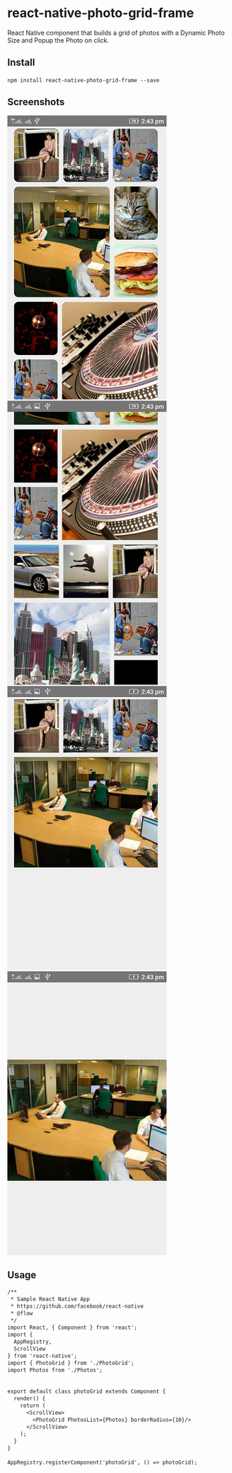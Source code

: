 # react-native-photo-grid-frame
React Native component that builds a grid of photos with a Dynamic Photo Size and Popup the Photo on click.

## Install

`npm install react-native-photo-grid-frame --save`

## Screenshots
![alt text](https://raw.githubusercontent.com/sivarajng/resources/master/react-native-photo-grid-frame/images/screenshot1.png)
![alt text](https://raw.githubusercontent.com/sivarajng/resources/master/react-native-photo-grid-frame/images/screenshot2.png)
![alt text](https://raw.githubusercontent.com/sivarajng/resources/master/react-native-photo-grid-frame/images/screenshot3.png)
![alt text](https://raw.githubusercontent.com/sivarajng/resources/master/react-native-photo-grid-frame/images/screenshot4.png)

## Usage

```
/**
 * Sample React Native App
 * https://github.com/facebook/react-native
 * @flow
 */
import React, { Component } from 'react';
import {
  AppRegistry,
  ScrollView
} from 'react-native';
import { PhotoGrid } from './PhotoGrid';
import Photos from './Photos';


export default class photoGrid extends Component {
  render() {
    return (
      <ScrollView>
        <PhotoGrid PhotosList={Photos} borderRadius={10}/>
      </ScrollView>
    );
  }
}

AppRegistry.registerComponent('photoGrid', () => photoGrid);
```
